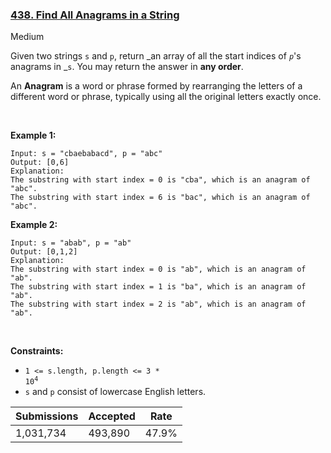 ### [438. Find All Anagrams in a String](https://leetcode.com/problems/find-all-anagrams-in-a-string/)

Medium

Given two strings `` s `` and `` p ``, return _an array of all the start indices of _`` p ``_'s anagrams in _`` s ``. You may return the answer in __any order__.

An __Anagram__ is a word or phrase formed by rearranging the letters of a different word or phrase, typically using all the original letters exactly once.

 

__Example 1:__

```
Input: s = "cbaebabacd", p = "abc"
Output: [0,6]
Explanation:
The substring with start index = 0 is "cba", which is an anagram of "abc".
The substring with start index = 6 is "bac", which is an anagram of "abc".
```

__Example 2:__

```
Input: s = "abab", p = "ab"
Output: [0,1,2]
Explanation:
The substring with start index = 0 is "ab", which is an anagram of "ab".
The substring with start index = 1 is "ba", which is an anagram of "ab".
The substring with start index = 2 is "ab", which is an anagram of "ab".
```

 

__Constraints:__

*   <code>1 <= s.length, p.length <= 3 * 10<sup>4</sup></code>
*   `` s `` and `` p `` consist of lowercase English letters.

| Submissions    | Accepted     | Rate   |
| -------------- | ------------ | ------ |
| 1,031,734 | 493,890 | 47.9% |